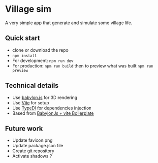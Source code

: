 # Village sim

A very simple app that generate and simulate some village life.

## Quick start

- clone or download the repo
- `npm install`
- For development: `npm run dev`
- For production: `npm run build` then to preview what was built `npm run preview`

## Technical details

- Use [babylon.js](https://www.babylonjs.com/) for 3D rendering
- Use [Vite](https://vitejs.dev/) for setup
- Use [TypeDI](https://github.com/typestack/typedi) for dependencies injection
- Based from [BabylonJs + vite Boilerplate](https://github.com/paganaye/babylonjs-vite-boilerplate)

## Future work

- Update favicon.png
- Update package.json file
- Create git repository
- Activate shadows ?

